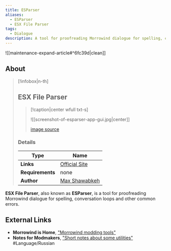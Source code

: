 ```yaml
---
title: ESParser
aliases:
  - ESParser
  - ESX File Parser
tags:
  - Dialogue
description: A tool for proofreading Morrowind dialogue for spelling, conversation loops and other common errors.
---
```


![[maintenance-expand-article#^6fc39d|clean]]

## About

> [!infobox|n-th]
> 
> ## ESX File Parser
> 
> > [!caption|center wfull txt-s]
> > 
> > ![[screenshot-of-esparser-app-gui.jpg|center]]
> > 
> > [image source](https://static2.max99x.com/morrowind/esparser.jpg)
> 
> ### Details
> 
> | Type | Name |
> | --- | --- |
> | **Links** | [Official Site](https://max99x.com/morrowind/tools) |
> | **Requirements** | none |
> | **Author** | [Max Shawabkeh](https://max99x.com/home) |

**ESX File Parser**, also known as **ESParser**, is a tool for proofreading Morrowind dialogue for spelling, conversation loops and other common errors. 

## External Links

- **Morrowind is Home**, ["Morrowind modding tools"](https://abitoftaste.altervista.org/morrowind/index.php?option=weblinks&catid=53&Itemid=2&-Morrowind-modding-tools)
- **Notes for Modmakers**, ["Short notes about some utilities"](https://morrowind-nif.github.io/Notes_RU/short_notes_about_some_utilities.htm?ms=CyAAAAAAEAAAAAAAAAAAAAAAAAAAAEABEAgY&st=MA%3D%3D&sct=MA%3D%3D&mw=MzIw) #Language/Russian 